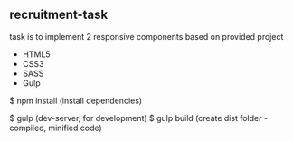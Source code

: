## recruitment-task

task is to implement 2 responsive components based on provided project

- HTML5
- CSS3
- SASS
- Gulp

$ npm install (install dependencies)

$ gulp (dev-server, for development)
$ gulp build (create dist folder - compiled, minified code)
